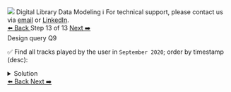 <!-- TOP -->
<div class="top">
  <img src="https://datastax-academy.github.io/katapod-shared-assets/images/ds-academy-logo.svg" />
  <span class="scenario-title">Digital Library Data Modeling</span>
  <span class="scenario-subtitle">ℹ️ For technical support, please contact us via <a href="mailto:aleksandr.volochnev@datastax.com">email</a> or <a href="https://dtsx.io/aleks">LinkedIn</a>.</span> 
</div>

<!-- NAVIGATION -->
<div id="navigation-top" class="navigation-top">
 <a href='command:katapod.loadPage?[{"step":"step12-cassandra"}]'
   class="btn btn-dark navigation-top-left">⬅️ Back
 </a>
<span class="step-count"> Step 13 of 13</span>
 <a href='command:katapod.loadPage?[{"step":"finish-cassandra"}]'
    class="btn btn-dark navigation-top-right">Next ➡️
  </a>
</div>

<!-- CONTENT -->

<div class="step-title">Design query Q9</div>

✅ Find all tracks played by the user in `September 2020`; order by timestamp (desc):

<details>
  <summary>Solution</summary>

```
SELECT timestamp, album_title, album_year, number, title
FROM tracks_by_user
WHERE id = 12345678-aaaa-bbbb-cccc-123456789abc 
  AND month = '2020-09-01';
```

</details>

<!-- NAVIGATION -->
<div id="navigation-bottom" class="navigation-bottom">
 <a href='command:katapod.loadPage?[{"step":"step12-cassandra"}]'
   class="btn btn-dark navigation-bottom-left">⬅️ Back
 </a>
 <a href='command:katapod.loadPage?[{"step":"finish-cassandra"}]'
    class="btn btn-dark navigation-bottom-right">Next ➡️
  </a>
</div>


